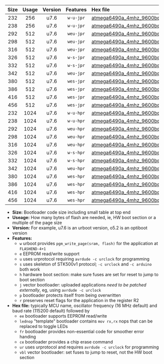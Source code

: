 |Size|Usage|Version|Features|Hex file|
|:-:|:-:|:-:|:-:|:--|
|232|256|u7.6|`w-u-jpr`|[atmega6490a_4mhz_9600bps_ur_vbl.hex](https://raw.githubusercontent.com/stefanrueger/urboot/main//atmega6490a_4mhz_9600bps_ur_vbl.hex)|
|238|256|u7.6|`w-u-jpr`|[atmega6490a_4mhz_9600bps_lednop_ur_vbl.hex](https://raw.githubusercontent.com/stefanrueger/urboot/main//atmega6490a_4mhz_9600bps_lednop_ur_vbl.hex)|
|292|512|u7.6|`weu-jpr`|[atmega6490a_4mhz_9600bps_ee_ur_vbl.hex](https://raw.githubusercontent.com/stefanrueger/urboot/main//atmega6490a_4mhz_9600bps_ee_ur_vbl.hex)|
|298|512|u7.6|`weu-jpr`|[atmega6490a_4mhz_9600bps_ee_lednop_ur_vbl.hex](https://raw.githubusercontent.com/stefanrueger/urboot/main//atmega6490a_4mhz_9600bps_ee_lednop_ur_vbl.hex)|
|316|512|u7.6|`weu-jpr`|[atmega6490a_4mhz_9600bps_ee_lednop_fr_ur_vbl.hex](https://raw.githubusercontent.com/stefanrueger/urboot/main//atmega6490a_4mhz_9600bps_ee_lednop_fr_ur_vbl.hex)|
|326|512|u7.6|`w-s-jpr`|[atmega6490a_4mhz_9600bps_vbl.hex](https://raw.githubusercontent.com/stefanrueger/urboot/main//atmega6490a_4mhz_9600bps_vbl.hex)|
|332|512|u7.6|`w-s-jpr`|[atmega6490a_4mhz_9600bps_lednop_vbl.hex](https://raw.githubusercontent.com/stefanrueger/urboot/main//atmega6490a_4mhz_9600bps_lednop_vbl.hex)|
|342|512|u7.6|`weu-jpr`|[atmega6490a_4mhz_9600bps_ee_lednop_fr_ce_ur_vbl.hex](https://raw.githubusercontent.com/stefanrueger/urboot/main//atmega6490a_4mhz_9600bps_ee_lednop_fr_ce_ur_vbl.hex)|
|380|512|u7.6|`wes-jpr`|[atmega6490a_4mhz_9600bps_ee_vbl.hex](https://raw.githubusercontent.com/stefanrueger/urboot/main//atmega6490a_4mhz_9600bps_ee_vbl.hex)|
|386|512|u7.6|`wes-jpr`|[atmega6490a_4mhz_9600bps_ee_lednop_vbl.hex](https://raw.githubusercontent.com/stefanrueger/urboot/main//atmega6490a_4mhz_9600bps_ee_lednop_vbl.hex)|
|416|512|u7.6|`wes-jpr`|[atmega6490a_4mhz_9600bps_ee_lednop_fr_vbl.hex](https://raw.githubusercontent.com/stefanrueger/urboot/main//atmega6490a_4mhz_9600bps_ee_lednop_fr_vbl.hex)|
|456|512|u7.6|`wes-jpr`|[atmega6490a_4mhz_9600bps_ee_lednop_fr_ce_vbl.hex](https://raw.githubusercontent.com/stefanrueger/urboot/main//atmega6490a_4mhz_9600bps_ee_lednop_fr_ce_vbl.hex)|
|232|1024|u7.6|`w-u-hpr`|[atmega6490a_4mhz_9600bps_ur.hex](https://raw.githubusercontent.com/stefanrueger/urboot/main//atmega6490a_4mhz_9600bps_ur.hex)|
|238|1024|u7.6|`w-u-hpr`|[atmega6490a_4mhz_9600bps_lednop_ur.hex](https://raw.githubusercontent.com/stefanrueger/urboot/main//atmega6490a_4mhz_9600bps_lednop_ur.hex)|
|292|1024|u7.6|`weu-hpr`|[atmega6490a_4mhz_9600bps_ee_ur.hex](https://raw.githubusercontent.com/stefanrueger/urboot/main//atmega6490a_4mhz_9600bps_ee_ur.hex)|
|298|1024|u7.6|`weu-hpr`|[atmega6490a_4mhz_9600bps_ee_lednop_ur.hex](https://raw.githubusercontent.com/stefanrueger/urboot/main//atmega6490a_4mhz_9600bps_ee_lednop_ur.hex)|
|316|1024|u7.6|`weu-hpr`|[atmega6490a_4mhz_9600bps_ee_lednop_fr_ur.hex](https://raw.githubusercontent.com/stefanrueger/urboot/main//atmega6490a_4mhz_9600bps_ee_lednop_fr_ur.hex)|
|326|1024|u7.6|`w-s-hpr`|[atmega6490a_4mhz_9600bps.hex](https://raw.githubusercontent.com/stefanrueger/urboot/main//atmega6490a_4mhz_9600bps.hex)|
|332|1024|u7.6|`w-s-hpr`|[atmega6490a_4mhz_9600bps_lednop.hex](https://raw.githubusercontent.com/stefanrueger/urboot/main//atmega6490a_4mhz_9600bps_lednop.hex)|
|342|1024|u7.6|`weu-hpr`|[atmega6490a_4mhz_9600bps_ee_lednop_fr_ce_ur.hex](https://raw.githubusercontent.com/stefanrueger/urboot/main//atmega6490a_4mhz_9600bps_ee_lednop_fr_ce_ur.hex)|
|380|1024|u7.6|`wes-hpr`|[atmega6490a_4mhz_9600bps_ee.hex](https://raw.githubusercontent.com/stefanrueger/urboot/main//atmega6490a_4mhz_9600bps_ee.hex)|
|386|1024|u7.6|`wes-hpr`|[atmega6490a_4mhz_9600bps_ee_lednop.hex](https://raw.githubusercontent.com/stefanrueger/urboot/main//atmega6490a_4mhz_9600bps_ee_lednop.hex)|
|416|1024|u7.6|`wes-hpr`|[atmega6490a_4mhz_9600bps_ee_lednop_fr.hex](https://raw.githubusercontent.com/stefanrueger/urboot/main//atmega6490a_4mhz_9600bps_ee_lednop_fr.hex)|
|456|1024|u7.6|`wes-hpr`|[atmega6490a_4mhz_9600bps_ee_lednop_fr_ce.hex](https://raw.githubusercontent.com/stefanrueger/urboot/main//atmega6490a_4mhz_9600bps_ee_lednop_fr_ce.hex)|

- **Size:** Bootloader code size including small table at top end
- **Useage:** How many bytes of flash are needed, ie, HW boot section or a multiple of the page size
- **Version:** For example, u7.6 is an urboot version, o5.2 is an optiboot version
- **Features:**
  + `w` urboot provides `pgm_write_page(sram, flash)` for the application at `FLASHEND-4+1`
  + `e` EEPROM read/write support
  + `u` uses urprotocol requiring `avrdude -c urclock` for programming
  + `s` uses skeleton of STK500v1 protocol; `-c urclock` and `-c arduino` both work
  + `h` hardware boot section: make sure fuses are set for reset to jump to boot section
  + `j` vector bootloader: uploaded applications *need to be patched externally*, eg, using `avrdude -c urclock`
  + `p` bootloader protects itself from being overwritten
  + `r` preserves reset flags for the application in the register R2
- **Hex file:** typically MCU name, oscillator frequency (16 MHz default) and baud rate (115200 default) followed by
  + `ee` bootloader supports EEPROM read/write
  + `lednop` "template" bootloader contains `mov rx,rx` nops that can be replaced to toggle LEDs
  + `fr` bootloader provides non-essential code for smoother error handing
  + `ce` bootloader provides a chip erase command
  + `ur` uses urprotocol and requires `avrdude -c urclock` for programming
  + `vbl` vector bootloader: set fuses to jump to reset, not the HW boot section
